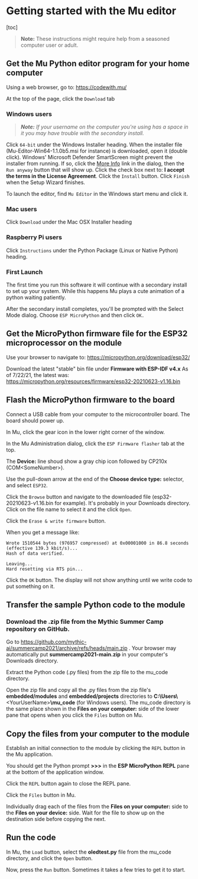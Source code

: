 # Getting started with the Mu editor

[toc]

> **Note:** These instructions might require help from a seasoned computer user or adult.

## Get the Mu Python editor program for your home computer

Using a web browser, go to: https://codewith.mu/

At the top of the page, click the `Download` tab

### Windows users

> _**Note:** If your username on the computer you're using has a space in it you may have trouble with the secondary install._

Click `64-bit` under the Windows Installer heading.
When the installer file (Mu-Editor-Win64-1.1.0b5.msi for instance) is downloaded, open it (double click).
Windows' Microsoft Defender SmartScreen might prevent the installer from running. If so, click the <u>More Info</u> link in the dialog, then the `Run anyway` button that will show up.
Click the check box next to: **I accept the terms in the License Agreement**.
Click the `Install` button.
Click `Finish` when the Setup Wizard finishes.

To launch the editor, find `Mu Editor` in the Windows start menu and click it.

### Mac users

Click `Download` under the Mac OSX Installer heading

### Raspberry Pi users

Click `Instructions` under the Python Package (Linux or Native Python) heading.

### First Launch

The first time you run this software it will continue with a secondary install to set up your system. While this happens Mu plays a cute animation of a python waiting patiently. 

After the secondary install completes, you'll be prompted with the Select Mode dialog. Choose `ESP MicroPython` and then click `OK.`

## Get the MicroPython firmware file for the ESP32 microprocessor on the module

Use your browser to navigate to: 
https://micropython.org/download/esp32/

Download the latest "stable" bin file under **Firmware with ESP-IDF v4.x**
As of 7/22/21, the latest was: 
https://micropython.org/resources/firmware/esp32-20210623-v1.16.bin

## Flash the MicroPython firmware to the board

Connect a USB cable from your computer to the microcontroller board. The board should power up.

In Mu, click the gear icon in the lower right corner of the window.

In the Mu Administration dialog, click the `ESP Firmware flasher` tab at the top.

The **Device:** line shoud show a gray chip icon followed by CP210x (COM\<SomeNumber>).

Use the pull-down arrow at the end of the **Choose device type:** selector, and select `ESP32`.

Click the `Browse` button and navigate to the downloaded file (esp32-20210623-v1.16.bin for example). It's probably in your Downloads directory. Click on the file name to select it and the click `Open`.

Click the `Erase & write firmware` button.

When you get a message like:

```
Wrote 1510544 bytes (976957 compressed) at 0x00001000 in 86.8 seconds (effective 139.3 kbit/s)...
Hash of data verified.

Leaving...
Hard resetting via RTS pin...
```

Click the `OK` button. The display will not show anything until we write code to put something on it.

## Transfer the sample Python code to the module

### Download the .zip file from the Mythic Summer Camp repository on GitHub.

Go to https://github.com/mythic-ai/summercamp2021/archive/refs/heads/main.zip . Your browser may automatically put **summercamp2021-main.zip** in your computer's Downloads directory.

Extract the Python code (.py files) from the zip file to the mu_code directory.

Open the zip file and copy all the .py files from the zip file's **embedded/modules** and **embedded/projects** directories to **C:\Users\\**\<YourUserName>**\mu_code** (for Windows users). The mu_code directory is the same place shown in the **Files on your computer:** side of the lower pane that opens when you click the `Files` button on Mu.

## Copy the files from your computer to the module

Establish an initial connection to the module by clicking the `REPL` button in the Mu application.

You should get the Python prompt **>>>** in the **ESP MicroPython REPL** pane at the bottom of the application window.

Click the `REPL` button again to close the REPL pane.

Click the `Files` button in Mu.

Individually drag each of the files from the **Files on your computer:** side to the **Files on your device:** side. Wait for the file to show up on the destination side before copying the next.

## Run the code

In Mu, the `Load` button, select the **oledtest.py** file from the mu_code directory, and click the `Open` button.

Now, press the `Run` button. Sometimes it takes a few tries to get it to start.
